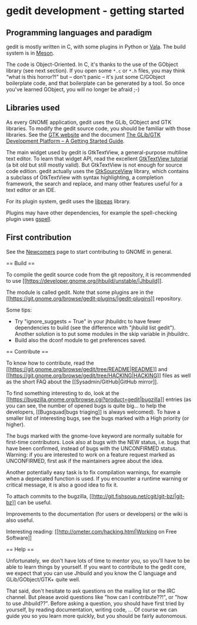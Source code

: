 gedit development - getting started
===================================

Programming languages and paradigm
----------------------------------

gedit is mostly written in C, with some plugins in Python or
[Vala](https://wiki.gnome.org/Projects/Vala/). The build system is in
[Meson](https://mesonbuild.com/).

The code is Object-Oriented. In C, it's thanks to the use of the GObject
library (see next section). If you open some `*.c` or `*.h` files, you may
think “what is this horror?!” but – don't panic – it's just some C/GObject
boilerplate code, and that boilerplate can be generated by a tool. So once
you've learned GObject, you will no longer be afraid ;-)

Libraries used
--------------

As every GNOME application, gedit uses the GLib, GObject and GTK libraries. To
modify the gedit source code, you should be familiar with those libraries. See
the [GTK website](https://www.gtk.org/) and the document
[The GLib/GTK Development Platform – A Getting Started Guide](https://people.gnome.org/~swilmet/glib-gtk-book/).

The main widget used by gedit is GtkTextView, a general-purpose multiline text
editor. To learn that widget API, read the excellent
[GtkTextView tutorial](http://www.bravegnu.org/gtktext/) (a bit old but still
mostly valid). But GtkTextView is not enough for source code edition. gedit
actually uses the
[GtkSourceView](https://wiki.gnome.org/Projects/GtkSourceView) library, which
contains a subclass of GtkTextView with syntax highlighting, a completion
framework, the search and replace, and many other features useful for a text
editor or an IDE.

For its plugin system, gedit uses the
[libpeas](https://wiki.gnome.org/Projects/Libpeas) library.

Plugins may have other dependencies, for example the spell-checking plugin uses
[gspell](https://wiki.gnome.org/Projects/gspell).

First contribution
------------------

See the [Newcomers](https://wiki.gnome.org/Newcomers/) page to start
contributing to GNOME in general.

== Build ==

To compile the gedit source code from the git repository, it is recommended to use [[https://developer.gnome.org/jhbuild/unstable/|Jhbuild]].

The module is called gedit. Note that some plugins are in the [[https://git.gnome.org/browse/gedit-plugins/|gedit-plugins]] repository.

Some tips:
 * Try "ignore_suggests = True" in your jhbuildrc to have fewer dependencies to build (see the difference with "jhbuild list gedit"). Another solution is to put some modules in the skip variable in jhbuildrc.
 * Build also the dconf module to get preferences saved.

== Contribute ==

To know how to contribute, read the [[https://git.gnome.org/browse/gedit/tree/README|README]] and [[https://git.gnome.org/browse/gedit/tree/HACKING|HACKING]] files as well as the short FAQ about the [[Sysadmin/GitHub|GitHub mirror]].

To find something interesting to do, look at the [[https://bugzilla.gnome.org/browse.cgi?product=gedit|bugzilla]] entries (as you can see, the number of opened bugs is quite big... to help the developers, [[Bugsquad|bugs triaging]] is always welcomed). To have a smaller list of interesting bugs, see the bugs marked with a High priority (or higher).

The bugs marked with the gnome-love keyword are normally suitable for first-time contributors. Look also at bugs with the NEW status, i.e. bugs that have been confirmed, instead of bugs with the UNCONFIRMED status. Warning: if you are interested to work on a feature request marked as UNCONFIRMED, first ask if the maintainers agree about the idea.

Another potentially easy task is to fix compilation warnings, for example when a deprecated function is used. If you encounter a runtime warning or critical message, it is also a good idea to fix it.

To attach commits to the bugzilla, [[http://git.fishsoup.net/cgit/git-bz/|git-bz]] can be useful.

Improvements to the documentation (for users or developers) or the wiki is also useful.

Interesting reading: [[http://ometer.com/hacking.html|Working on Free Software]]

== Help ==

Unfortunately, we don't have lots of time to mentor you, so you'll have to be able to learn things by yourself. If you want to contribute to the gedit core, we expect that you can use Jhbuild and you know the C language and GLib/GObject/GTK+ quite well.

That said, don't hesitate to ask questions on the mailing list or the IRC channel. But please avoid questions like "how can I contribute??!", or "how to use Jhbuild??". Before asking a question, you should have first tried by yourself, by reading documentation, writing code, ... Of course we can guide you so you learn more quickly, but you should be fairly autonomous.

